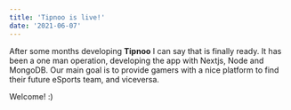 ```yaml
---
title: 'Tipnoo is live!'
date: '2021-06-07'
---
```


After some months developing **Tipnoo** I can say that is finally ready. It has been a one man operation, developing the app with Nextjs, Node and MongoDB. Our main goal is to provide gamers with a nice platform to find their future eSports team, and viceversa.

Welcome! :)